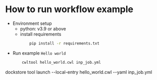 # How to run workflow example

- Environment setup
  - python: v3.9 or above
  - install requirements
    ```bash
        pip install -r requirements.txt
    ```
- Run example `Hello world`
  ```bash
      cwltool hello_world.cwl inp_job.yml
  ```

dockstore tool launch --local-entry hello_world.cwl --yaml inp_job.yml
